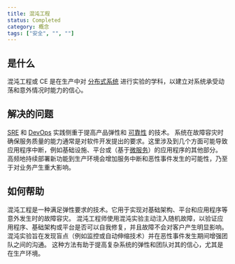 ```yaml
---
title: 混沌工程
status: Completed
category: 概念
tags: ["安全", "", ""]
---
```


## 是什么

混沌工程或 CE 是在生产中对 [分布式系统](/distributed-systems/) 进行实验的学科，以建立对系统承受动荡和意外情况时能力的信心。

## 解决的问题

[SRE](/site_reliability_engineering/) 和 [DevOps](/devops/) 实践侧重于提高产品弹性和 [可靠性](/reliability/) 的技术。
系统在故障容灾时确保服务质量的能力通常是对软件开发提出的要求。这里涉及到几个方面可能导致应用程序中断，例如基础设施、平台或（基于[微服务](/microservices/)）的应用程序的其他部分。
高频地持续部署新功能到生产环境会增加服务中断和恶性事件发生的可能性，乃至于对业务产生重大影响。

## 如何帮助

混沌工程是一种满足弹性要求的技术。它用于实现对基础架构、平台和应用程序等意外发生时的故障容灾。
混沌工程师使用混沌实验主动注入随机故障，以验证应用程序、基础架构或平台是否可以自我修复，并且故障不会对客户产生明显影响。
混沌实验旨在发现盲点（例如监控或自动伸缩技术）并在恶性事件发生期间增强团队之间的沟通。
这种方法有助于提高复杂系统的弹性和团队对其的信心，尤其是在生产环境。
